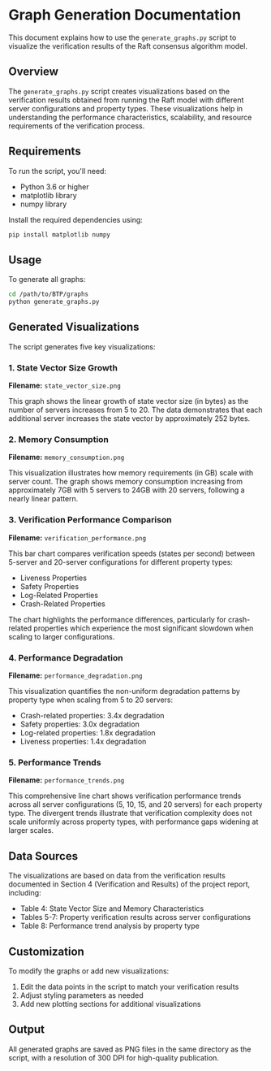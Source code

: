 # Graph Generation Documentation

This document explains how to use the `generate_graphs.py` script to visualize the verification results of the Raft consensus algorithm model.

## Overview

The `generate_graphs.py` script creates visualizations based on the verification results obtained from running the Raft model with different server configurations and property types. These visualizations help in understanding the performance characteristics, scalability, and resource requirements of the verification process.

## Requirements

To run the script, you'll need:

- Python 3.6 or higher
- matplotlib library
- numpy library

Install the required dependencies using:

```bash
pip install matplotlib numpy
```

## Usage

To generate all graphs:

```bash
cd /path/to/BTP/graphs
python generate_graphs.py
```

## Generated Visualizations

The script generates five key visualizations:

### 1. State Vector Size Growth

**Filename:** `state_vector_size.png`

This graph shows the linear growth of state vector size (in bytes) as the number of servers increases from 5 to 20. The data demonstrates that each additional server increases the state vector by approximately 252 bytes.

### 2. Memory Consumption

**Filename:** `memory_consumption.png`

This visualization illustrates how memory requirements (in GB) scale with server count. The graph shows memory consumption increasing from approximately 7GB with 5 servers to 24GB with 20 servers, following a nearly linear pattern.

### 3. Verification Performance Comparison

**Filename:** `verification_performance.png`

This bar chart compares verification speeds (states per second) between 5-server and 20-server configurations for different property types:

- Liveness Properties
- Safety Properties
- Log-Related Properties
- Crash-Related Properties

The chart highlights the performance differences, particularly for crash-related properties which experience the most significant slowdown when scaling to larger configurations.

### 4. Performance Degradation

**Filename:** `performance_degradation.png`

This visualization quantifies the non-uniform degradation patterns by property type when scaling from 5 to 20 servers:

- Crash-related properties: 3.4x degradation
- Safety properties: 3.0x degradation
- Log-related properties: 1.8x degradation
- Liveness properties: 1.4x degradation

### 5. Performance Trends

**Filename:** `performance_trends.png`

This comprehensive line chart shows verification performance trends across all server configurations (5, 10, 15, and 20 servers) for each property type. The divergent trends illustrate that verification complexity does not scale uniformly across property types, with performance gaps widening at larger scales.

## Data Sources

The visualizations are based on data from the verification results documented in Section 4 (Verification and Results) of the project report, including:

- Table 4: State Vector Size and Memory Characteristics
- Tables 5-7: Property verification results across server configurations
- Table 8: Performance trend analysis by property type

## Customization

To modify the graphs or add new visualizations:

1. Edit the data points in the script to match your verification results
2. Adjust styling parameters as needed
3. Add new plotting sections for additional visualizations

## Output

All generated graphs are saved as PNG files in the same directory as the script, with a resolution of 300 DPI for high-quality publication.
